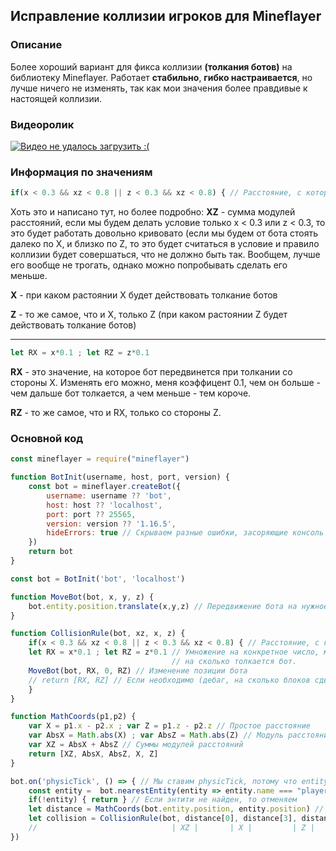 ## Исправление коллизии игроков для Mineflayer

### Описание

Более хороший вариант для фикса коллизии **(толкания ботов)** на библиотеку Mineflayer. 
Работает **стабильно**, **гибко настраивается**, но лучше ничего не изменять, так как мои значения более правдивые к настоящей коллизии.

### Видеоролик
[![Видео не удалось загрузить :(](https://i.ytimg.com/vi/su7cRxITYMI/hqdefault.jpg?sqp=-oaymwE9CPYBEIoBSFryq4qpAy8IARUAAAAAGAElAADIQj0AgKJDeAHwAQH4Af4JgALQBYoCDAgAEAEYLiBlKBgwDw==&rs=AOn4CLDUj-vspsRO6V6eB0-yNe53prsv4g)](https://www.youtube.com/watch?v=su7cRxITYMI&t=15s)

### Информация по значениям

```js
if(x < 0.3 && xz < 0.8 || z < 0.3 && xz < 0.8) { // Расстояние, с которого действует коллизия
```
Хоть это и написано тут, но более подробно:
**XZ** - сумма модулей расстояний, если мы будем делать условие только x < 0.3 или z < 0.3, то это будет работать довольно кривовато (если мы будем от бота стоять далеко по X, и близко по Z, то это будет считаться в условие и правило коллизии будет совершаться, что не должно быть так.
Вообщем, лучше его вообще не трогать, однако можно попробывать сделать его меньше.

**X** - при каком растоянии X будет действовать толкание ботов

**Z** - то же самое, что и X, только Z (при каком растоянии Z будет действовать толкание ботов)

____

```js
let RX = x*0.1 ; let RZ = z*0.1
```
**RX** - это значение, на которое бот передвинется при толкании со стороны X. Изменять его можно, меня коэффицент 0.1, чем он больше - чем дальше бот толкается, а чем меньше - тем короче.

**RZ** - то же самое, что и RX, только со стороны Z.

### Основной код
```js
const mineflayer = require("mineflayer")

function BotInit(username, host, port, version) {
    const bot = mineflayer.createBot({
        username: username ?? 'bot',
        host: host ?? 'localhost',
        port: port ?? 25565,
        version: version ?? '1.16.5',  
        hideErrors: true // Скрываем разные ошибки, засоряющие консоль (если необходимо)
    })
    return bot
}

const bot = BotInit('bot', 'localhost')

function MoveBot(bot, x, y, z) {
    bot.entity.position.translate(x,y,z) // Передвижение бота на нужное количество блоков
}

function CollisionRule(bot, xz, x, z) {
    if(x < 0.3 && xz < 0.8 || z < 0.3 && xz < 0.8) { // Расстояние, с которого действует коллизия
    let RX = x*0.1 ; let RZ = z*0.1 // Умножение на конкретное число, меняет модификатор,
                                    // на сколько толкается бот.
    MoveBot(bot, RX, 0, RZ) // Изменение позиции бота
    // return [RX, RZ] // Если необходимо (дебаг, на сколько блоков сдвигается бот)
    }
}

function MathCoords(p1,p2) {
    var X = p1.x - p2.x ; var Z = p1.z - p2.z // Простое расстояние
    var AbsX = Math.abs(X) ; var AbsZ = Math.abs(Z) // Модуль расстояние
    var XZ = AbsX + AbsZ // Суммы модулей расстояний
    return [XZ, AbsX, AbsZ, X, Z]
}

bot.on('physicTick', () => { // Мы ставим physicTick, потому что entityMoved сильно нагружает бота, когда рядом много игроков
    const entity =  bot.nearestEntity(entity => entity.name === "player") // Ищем ближайшего игрока к боту
    if(!entity) { return } // Если энтити не найден, то отменяем
    let distance = MathCoords(bot.entity.position, entity.position) // Считаем расстояние между ботом и другим игроком
    let collision = CollisionRule(bot, distance[0], distance[3], distance[4]) // Вызываем правило коллизии, которое и двигает бота
    //                              | XZ |       | X |         | Z |
})
```
